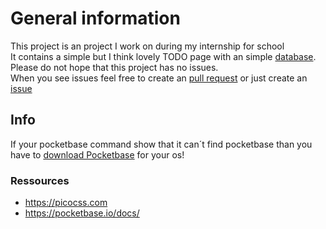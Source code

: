 
# General information
This project is an project I work on during my internship for school <br>
It contains a simple but I think lovely TODO page with an simple [database](https://pocketbase.io/). <br>
Please do not hope that this project has no issues. <br> 
When you see issues feel free to create an [pull request](https://github.com/MuV1N1/todo-pocketbase/pulls) or just create an [issue](https://github.com/MuV1N1/todo-pocketbase/issues)


## Info
If your pocketbase command show that it can´t find pocketbase than you have to [download Pocketbase](https://pocketbase.io/docs/) for your os!

### Ressources
- https://picocss.com
- https://pocketbase.io/docs/
